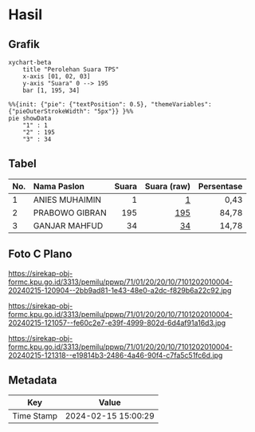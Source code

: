 # Hasil

## Grafik

```mermaid
xychart-beta
    title "Perolehan Suara TPS"
    x-axis [01, 02, 03]
    y-axis "Suara" 0 --> 195
    bar [1, 195, 34]
```

```mermaid
%%{init: {"pie": {"textPosition": 0.5}, "themeVariables": {"pieOuterStrokeWidth": "5px"}} }%%
pie showData
    "1" : 1
    "2" : 195
    "3" : 34
```

## Tabel

| No. | Nama Paslon    | Suara | Suara (raw) | Persentase |
|:--- |:-------------- | -----:| -----------:| ----------:|
| 1   | ANIES MUHAIMIN | 1     | [1][p-1]    | 0,43       |
| 2   | PRABOWO GIBRAN | 195   | [195][p-2]  | 84,78      |
| 3   | GANJAR MAHFUD  | 34    | [34][p-3]   | 14,78      |


[p-1]: https://github.com/gigit-pemilu/pemilu-2024-71-sulawesi-utara/blob/main/pilpres/hitung-suara/sub/71-sulawesi-utara/sub/01-bolaang-mongondow/sub/20-poigar/sub/2010-tiberias/sub/004-tps/sub/paslon-1.txt
[p-2]: https://github.com/gigit-pemilu/pemilu-2024-71-sulawesi-utara/blob/main/pilpres/hitung-suara/sub/71-sulawesi-utara/sub/01-bolaang-mongondow/sub/20-poigar/sub/2010-tiberias/sub/004-tps/sub/paslon-2.txt
[p-3]: https://github.com/gigit-pemilu/pemilu-2024-71-sulawesi-utara/blob/main/pilpres/hitung-suara/sub/71-sulawesi-utara/sub/01-bolaang-mongondow/sub/20-poigar/sub/2010-tiberias/sub/004-tps/sub/paslon-3.txt

## Foto C Plano

https://sirekap-obj-formc.kpu.go.id/3313/pemilu/ppwp/71/01/20/20/10/7101202010004-20240215-120904--2bb9ad81-1e43-48e0-a2dc-f829b6a22c92.jpg

https://sirekap-obj-formc.kpu.go.id/3313/pemilu/ppwp/71/01/20/20/10/7101202010004-20240215-121057--fe60c2e7-e39f-4999-802d-6d4af91a16d3.jpg

https://sirekap-obj-formc.kpu.go.id/3313/pemilu/ppwp/71/01/20/20/10/7101202010004-20240215-121318--e19814b3-2486-4a46-90f4-c7fa5c51fc6d.jpg


## Metadata

| Key        | Value               |
| ---------- | ------------------- |
| Time Stamp | 2024-02-15 15:00:29 |



